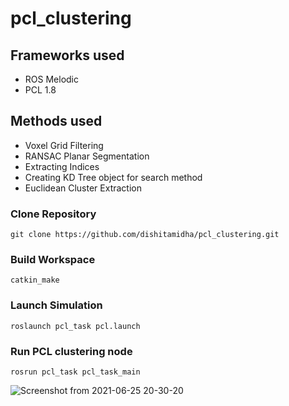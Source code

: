 # pcl_clustering

## Frameworks used
* ROS Melodic
* PCL 1.8

## Methods used
* Voxel Grid Filtering
* RANSAC Planar Segmentation
* Extracting Indices
* Creating KD Tree object for search method
* Euclidean Cluster Extraction



###  Clone Repository
``` 
git clone https://github.com/dishitamidha/pcl_clustering.git
```

###  Build Workspace
``` 
catkin_make 
```

###  Launch Simulation
``` 
roslaunch pcl_task pcl.launch 
```

###  Run PCL clustering node
```
rosrun pcl_task pcl_task_main 
```



![Screenshot from 2021-06-25 20-30-20](https://user-images.githubusercontent.com/75261680/123444261-55041700-d5f4-11eb-9486-e4fe5882ed46.png)
